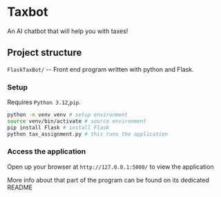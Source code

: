 # Taxbot

An AI chatbot that will help you with taxes!

## Project structure

`FlaskTaxBot/` -- Front end program written with python and Flask.

### Setup

Requires `Python 3.12`,`pip`.

```bash
python -m venv venv # setup environment
source venv/bin/activate # source environment
pip install Flask # install Flask
python tax_assignment.py # this runs the application
```

### Access the application

Open up your browser at `http://127.0.0.1:5000/` to view the application

More info about that part of the program can be found on its dedicated README
